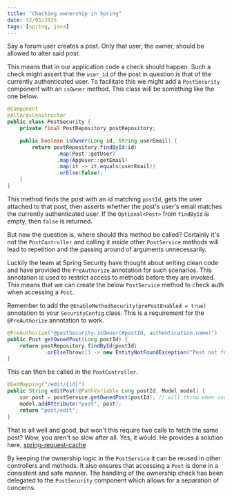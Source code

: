 ```yaml
---
title: "Checking ownership in Spring"
date: 12/05/2025
tags: [spring, java]
---
```


Say a forum user creates a post. Only that user, the owner, should be allowed to alter said post.

<!-- more -->

This means that in our application code a check should happen. Such a check might assert that the
`user_id` of the post in question is that of the currently authenticated user. To facilitate this
we might add a `PostSecurity` component with an `isOwner` method. This class will be something like
the one below.

```java
@Component
@AllArgsConstructor
public class PostSecurity {
    private final PostRepository postRepository;

    public boolean isOwner(Long id, String userEmail) {
        return postRepository.findById(id)
                .map(Post::getUser)
                .map(AppUser::getEmail)
                .map(it -> it.equals(userEmail))
                .orElse(false);
    }
}
```

This method finds the post with an id matching `postId`, gets the user attached to that post, then 
asserts whether the post's user's email matches the currently authenticated user. If the
`Optional<Post>` from `findById` is empty, then `false` is returned.

But now the question is, where should this method be called? Certainly it's not the 
`PostController` and calling it inside other `PostService` methods will lead to repetition and the
passing around of arguments unnecessarily.

Luckily the team at Spring Security have thought about writing clean code and have provided the
`PreAuthorize` annotation for such scenarios. This annotation is used to restrict access to methods
before they are invoked. This means that we can create the below `PostService` method to check auth
when accessing a `Post`.

<magpie-trinket>Remember to add the `@EnableMethodSecurity(prePostEnabled = true)` annotation to your `SecurityConfig` class.
This is a requirement for the `@PreAuthorize` annotation to work.</magpie-trinket>

```java
@PreAuthorize("@postSecurity.isOwner(#postId, authentication.name)")
public Post getOwnedPost(Long postId) {
    return postRepository.findById(postId)
            .orElseThrow(() -> new EntityNotFoundException("Post not found"));
}
```

This can then be called in the `PostController`.

```java
@GetMapping("/edit/{id}")
public String editPost(@PathVariable Long postId, Model model) {
    var post = postService.getOwnedPost(postId); // will throw when user is not the post's owner
    model.addAttribute("post", post);
    return "post/edit";
}
```

<chicken-asks>That is all well and good, but won't this require two calls to fetch the same post?</chicken-asks>
<magpie-replies>Wow, you aren't so slow after all. Yes, it would. He provides a solution here, [spring-request-cache](/spring-request-cache)</magpie-replies>

By keeping the ownership logic in the `PostService` it can be reused in other controllers and methods.
It also ensures that accessing a `Post` is done in a consistent and safe manner. The handling of the
ownership check has been delegated to the `PostSecurity` component which allows for a separation of
concerns.
